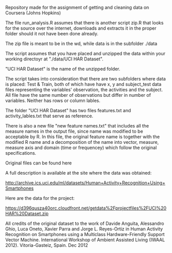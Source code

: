 Repository made for the assignment of getting and cleaning data on Coursera (Johns Hopkins)

The file run_analysis.R assumes that there is another script zip.R that looks for the source over the internet, downloads and extracts it in the proper folder should it not have been done already.

The zip file is meant to be in the wd, while data is in the subfolder ./data

The script assumes that you have placed and unzipped the data within your working directoyr at "./data/UCI HAR Dataset".

"UCI HAR Dataset" is the name of the unzipped folder.

The script takes into consideration that there are two subfolders where data is placed: Test & Train, both of which have have
x, y and subject_test data files representing the variables' observation, the activities and the subject. All file have the same number of observations but differ in number of variables. Neither has rows or column lables.

The folder "UCI HAR Dataset" has two files features.txt and activity_lables.txt that serve as reference.

There is also a new file "new feature names.txt" that includes all the measure names in the output file, since name was modified to be acceptable by R. In this file, the original feature name is together with the modified R name and a decomposition of the name into vector, measure, measure axis and domain (time or frequencey) which follow the original specifications.

Original files can be found here

A full description is available at the site where the data was obtained:

http://archive.ics.uci.edu/ml/datasets/Human+Activity+Recognition+Using+Smartphones

Here are the data for the project:

https://d396qusza40orc.cloudfront.net/getdata%2Fprojectfiles%2FUCI%20HAR%20Dataset.zip

All credits of the original dataset to the work of Davide Anguita, Alessandro Ghio, Luca Oneto, Xavier Parra and Jorge L. Reyes-Ortiz in Human Activity Recognition on Smartphones using a Multiclass Hardware-Friendly Support Vector Machine. International Workshop of Ambient Assisted Living (IWAAL 2012). Vitoria-Gasteiz, Spain. Dec 2012
